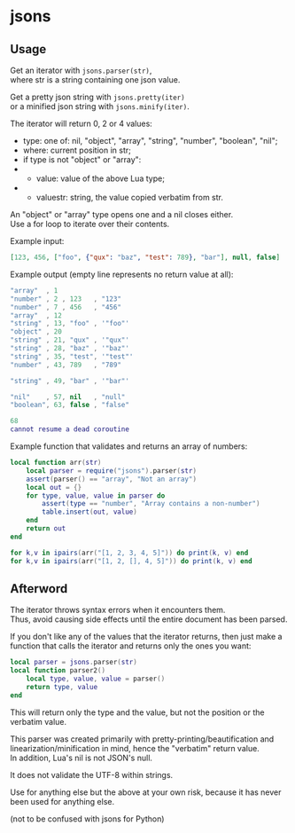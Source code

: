 # jsons

## Usage

Get an iterator with `jsons.parser(str)`,  
where str is a string containing one json value.

Get a pretty json string with `jsons.pretty(iter)`  
or a minified json string with `jsons.minify(iter)`.

The iterator will return 0, 2 or 4 values:
* type: one of: nil, "object", "array", "string", "number", "boolean", "nil";
* where: current position in str;
* if type is not "object" or "array":
* * value: value of the above Lua type;
* * valuestr: string, the value copied verbatim from str.

An "object" or "array" type opens one and a nil closes either.  
Use a for loop to iterate over their contents.

Example input:
```json
[123, 456, ["foo", {"qux": "baz", "test": 789}, "bar"], null, false]
```

Example output (empty line represents no return value at all):
```lua
"array"  , 1
"number" , 2 , 123   , "123"
"number" , 7 , 456   , "456"
"array"  , 12
"string" , 13, "foo" , '"foo"'
"object" , 20
"string" , 21, "qux" , '"qux"'
"string" , 28, "baz" , '"baz"'
"string" , 35, "test", '"test"'
"number" , 43, 789   , "789"

"string" , 49, "bar" , '"bar"'

"nil"    , 57, nil   , "null"
"boolean", 63, false , "false"

68
cannot resume a dead coroutine
```

Example function that validates and returns an array of numbers:
```lua
local function arr(str)
	local parser = require("jsons").parser(str)
	assert(parser() == "array", "Not an array")
	local out = {}
	for type, value, value in parser do
		assert(type == "number", "Array contains a non-number")
		table.insert(out, value)
	end
	return out
end

for k,v in ipairs(arr("[1, 2, 3, 4, 5]")) do print(k, v) end
for k,v in ipairs(arr("[1, 2, [], 4, 5]")) do print(k, v) end
```

## Afterword

The iterator throws syntax errors when it encounters them.  
Thus, avoid causing side effects until the entire document has been parsed.

If you don't like any of the values that the iterator returns, then
just make a function that calls the iterator and returns only the ones you want:
```lua
local parser = jsons.parser(str)
local function parser2()
	local type, value, value = parser()
	return type, value
end
```
This will return only the type and the value, but not the position or
the verbatim value.

This parser was created primarily with pretty-printing/beautification
and linearization/minification in mind, hence the "verbatim" return value.  
In addition, Lua's nil is not JSON's null.

It does not validate the UTF-8 within strings.

Use for anything else but the above at your own risk, because it has
never been used for anything else.

(not to be confused with jsons for Python)
